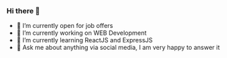 ### Hi there 👋

- 🔭 I’m currently open for job offers 
- 🔭 I’m currently working on WEB Development
- 🌱 I’m currently learning ReactJS and ExpressJS
- 💬 Ask me about anything via social media, I am very happy to answer it


<!--
**aminulloh2002/aminulloh2002** is a ✨ _special_ ✨ repository because its `README.md` (this file) appears on your GitHub profile.
Here are some ideas to get you started:

- 👯 I’m looking to collaborate on ...
- 🤔 I’m looking for help with ...
- 📫 You can reach me via email aminulloh2002@gmail.com
- 📫 How to reach me: ...
- 😄 Pronouns: ...
- ⚡ Fun fact: ...
-->
